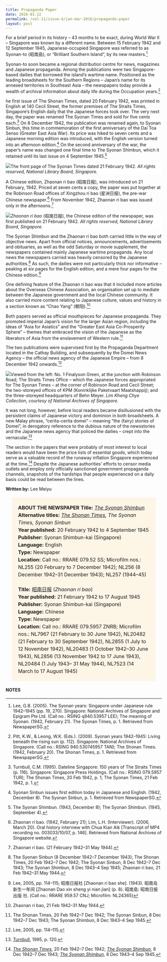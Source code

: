 ```yaml
---
title: Propaganda Paper
date: 2016-01-22
permalink: /vol-11/issue-4/jan-mar-2016/propaganda-paper
layout: post
---
```

For a brief period in its history – 43 months to be exact, during World War II – Singapore was known by a different name. Between 15 February 1942 and 12 September 1945, Japanese-occupied Singapore was referred to as Syonan-to (昭南島), or “Brilliant Southern Island”, by its new masters.[^1]

Syonan-to soon became a regional distribution centre for news, magazines and Japanese propaganda. Among the publications were two Singapore-based dailies that borrowed the island’s wartime name. Positioned as the leading broadsheets for the Southern Regions – Japan’s name for its annexed territories in Southeast Asia – the newspapers today provide a wealth of archival information about daily life during the Occupation years.[^2]

he first issue of The Shonan Times, dated 20 February 1942, was printed in English at 140 Cecil Street, the former premises of The Straits Times, Singapore’s English daily that the Japanese forces took over. The very next day, the paper was renamed The Syonan Times  and sold  for five cents each.[^3] On 8 December 1942, the publication was renamed again, to Syonan Sinbun, this time in commemoration of the first anniversary of the Dai Toa Senso (Greater East Asia War). Its price was hiked to seven cents and a Japanese morning edition was introduced, with the English version turned into an afternoon edition.[^4] On the second anniversary of the war, the paper’s name was changed one final time to The Syonan Shimbun, which it retained until its last issue on 4 September 1945.[^5]

<div style="background-color: white;"><img src="/images/vol-11-issue-4/propaganda-paper/01_propagandapaper.jpg">The front page of The Syonan Times dated 21 February 1942. <i>All rights reserved, National Library Board, Singapore.</i></div>

A Chinese edition, Zhaonan ri bao (昭南日报), was introduced on 21 February, 1942. Priced at seven cents a copy, the paper was put together at the Robinson Road offices of Xingzhou ri bao (星洲日报), the pre-war Chinese newspaper.[^6] From November 1942, Zhaonan ri bao was issued only in the afternoons.[^7]

<div style="background-color: white;"><img src="/images/vol-11-issue-4/propaganda-paper/03_propagandapaper.jpg"><i>Zhaonan ri bao</i> (昭南日报), the Chinese edition of the newspaper, was first published on 21 February 1942. <i>All rights reserved, National Library Board, Singapore.</i></div>

The Syonan Shimbun and the Zhaonan ri bao both carried little in the way of objective news. Apart from official notices, announcements, advertisements and obituaries, as well as the odd Saturday or movie supplement, the newspapers contained mainly Japanese wartime propaganda. Any local news the newspapers carried was heavily censored by the Japanese authorities.[^8] As such, the dailies were not particularly thick nor informative – peaking at six pages for the English edition, and a mere four pages for the Chinese edition.[^9]

One defining feature of the Zhaonan ri bao was that it included more articles about the Overseas Chinese Association, an organisation set up to mediate between the Japanese government and the local Chinese community. It also carried more content relating to Japanese culture, values and history in a section known as “Chao Yang” (朝阳).[^10]

Both papers served as official mouthpieces for Japanese propaganda. They promoted imperial Japan’s vision for the larger Asian region, including the ideas of “Asia for Asiatics” and the “Greater East Asia Co-Prosperity Sphere” – themes that embraced the vision of the Japanese as the liberators of Asia from the enslavement of Western rule.[^11]

The two publications were supervised first by the Propaganda Department located in the Cathay Building, and subsequently by the Domei News Agency – the official news agency of the Japanese Empire – from 8 December 1942 onwards.[^12]

<div style="background-color: white;"><img src="/images/vol-11-issue-4/propaganda-paper/02_propagandapaper.jpg">Viewed from the left: No. 1 Finalyson Green, at the junction with Robinson Road; The Straits Times Office – which the Japanese forces appropriated for The Syonan Times – at the corner of Robinson Road and Cecil Street; the two-storeyed offices of KPM (Koninklijke Paketvaart Maatshappij); and the three-storeyed headquarters of Behn Meyer. <i>Lim Kheng Chye Collection, courtesy of National Archives of Singapore.</i></div>

It was not long, however, before local readers became disillusioned with the persistent claims of Japanese victory and dominion in both broadsheets. A new Malay phrase, “cerita-cerita domei” – meaning “the (fairy) stories of Domei”, in derogatory reference to the dubious nature of the newsstories and the Japanese news agency that policed the dailies – crept into the vernacular.[^13]

The section in the papers that were probably of most interest to local readers would have been the price lists of essential goods, which today serve as a valuable record of the runaway inflation Singapore experienced at the time.[^14] Despite the Japanese authorities’ efforts to censor media outlets and employ only officially sanctioned government propaganda channels, snapshots of the hardships that people experienced on a daily basis could be read between the lines.

**Written by:** Lee Meiyu

<span style="background-colour: #fdf5e6; padding: 20px; margin: 20px; background:#fdf5e6; display:block; font-size:1rem; line-height:1.5rem;"><b>ABOUT THE NEWSPAPER</b>
<b>Title:</b> <i><a href="https://eservice.nlb.gov.sg/item_holding.aspx?bid=5891656">The Syonan Shimbun</a></i>
<br>
<b>Alternative titles:</b> <i><a href="https://eservice.nlb.gov.sg/item_holding.aspx?bid=12463919">The Shonan Times</a>, The Syonan Times, Syonan Sinbun </i>
<br>
<b>Year published:</b> 20 February 1942 to 4 September 1945
<br>
<b>Publisher:</b> Syonan Shimbun-kai (Singapore)
<br>
<b>Language:</b> English
<br>
<b>Type:</b> Newspaper
<br>
<b>Location:</b> Call no.: RRARE 079.52 SS; Microfilm nos.: NL255 (20 February to 7 December 1942); NL256 (8 December 1942–31 December 1943); NL257 (1944–45)
<br><br>
<b>Title:</b> <a href="https://eservice.nlb.gov.sg/item_holding.aspx?bid=84571423">昭南日报</a> (<i>Zhaonan ri bao</i>)
<br>
<b>Year published:</b> 21 February 1942 to 17 August 1945
<br>
<b>Publisher:</b> Syonan Shimbun-kai (Singapore)
<br>
<b>Language:</b> Chinese
<br>
<b>Type:</b> Newspaper
<br>
<b>Location:</b> Call no.: RRARE 079.5957 ZNRB; Microfilm nos.: NL7967 (21 February to 30 June 1942), NL20482 (21 February to 30 September 1942), NL2855 (1 July to 12 November 1942), NL20483 (1 October 1942–30 June 1943), NL2856 (13 November 1942 to 17 June 1943), NL20484 (1 July 1943– 31 May 1944), NL7523 (14 March to 17 August 1945)</span>

#### **NOTES**

[^1]:Lee, G.B. (2005). The Syonan years: Singapore under Japanese rule 1942–1945 (pp. 19, 270). Singapore: National Archives of Singapore and Epigram Pte Ltd. (Call no.: RSING q940.53957 LEE); The meaning of Syonan. (1942, February 21). The Syonan Times, p. 1. Retrieved from NewspaperSG.

[^2]:Pitt, K.W., & Leong, W.K. (Eds.). (2009). Syonan years 1942–1945: Living beneath the rising sun (p. 112). Singapore: National Archives of Singapore. (Call no.: RSING 940.530745957 TAN); The Shonan Times. (1942, February 20). The Shonan Times, p. 1. Retrieved from NewspaperSG.

[^3]:Turnbull, C.M. (1995). Dateline Singapore: 150 years of The Straits Times (p. 116). Singapore: Singapore Press Holdings. (Call no.: RSING 079.5957 TUR); The Shonan Times, 20 Feb 1942, p. 1; The Syonan Times, 21 Feb 1942, p. 1.

[^4]:Syonan Sinbun issues first edition today in Japanese and English. (1942, December 8). The Syonan Sinbun, p. 1. Retrieved from NewspaperSG.

[^5]:The Syonan Shimbun. (1943, December 8); The Syonan Shimbun. (1945, September 4).

[^6]:Zhaonan ri bao. (1942, February 21); Lim, L.H. (Interviewer). (2006, March 20). Oral history interview with Chua Kian Aik [Transcript of MP4 recording no. 003033/10/07, p. 146]. Retrieved from National Archives of Singapore website.

[^7]:Zhaonan ri bao. (21 February 1942–31 May 1944).

[^8]:The Syonan Sinbun (8 December 1942–7 December 1943); The Shonan Times, 20 Feb 1942–7 Dec 1942; The Syonan Sinbun, 8 Dec 1942–7 Dec 1943; The Syonan Shimbun, 8 Dec 1943–4 Sep 1945; Zhaonan ri bao, 21 Feb 1942–31 May 1944.

[^9]:Lee, 2005, pp. 114–115; 昭南日报社 [Zhaonan ri bao she]. (1943). 昭南岛新生一年间 [Zhaonan Dao xin sheng yi nian jian] (p. 8). 昭南島: 昭南日报出版 社. (Call no.: RRARE 959.57 CNJ; Microfilm: NL24365)

[^10]:Zhaonan ri bao, 21 Feb 1942–31 May 1944.

[^11]:The Shonan Times, 20 Feb 1942–7 Dec 1942; The Syonan Sinbun, 8 Dec 1942–7 Dec 1943; The Syonan Shimbun, 8 Dec 1943–4 Sep 1945.

[^12]:Lee, 2005, pp. 114–115.

[^13]:[Turnbull](http://eservice.nlb.gov.sg/item_holding_s.aspx?bid=7471414), 1995, p. 120.

[^14]:*[The Shonan Times](https://eservice.nlb.gov.sg/item_holding.aspx?bid=12463919)*, 20 Feb 1942–7 Dec 1942; *[The Syonan Shimbun](https://eservice.nlb.gov.sg/item_holding.aspx?bid=5891656)*, 8 Dec 1942–7 Dec 1943; *[The Syonan Shimbun](https://eservice.nlb.gov.sg/item_holding.aspx?bid=5891656)*, 8 Dec 1943–4 Sep 1945.